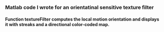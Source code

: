 ### Matlab code I wrote for an orientatinal sensitive texture filter
####  Function textureFilter computes the local motion orientation and displays it with streaks and a directional color-coded map.
